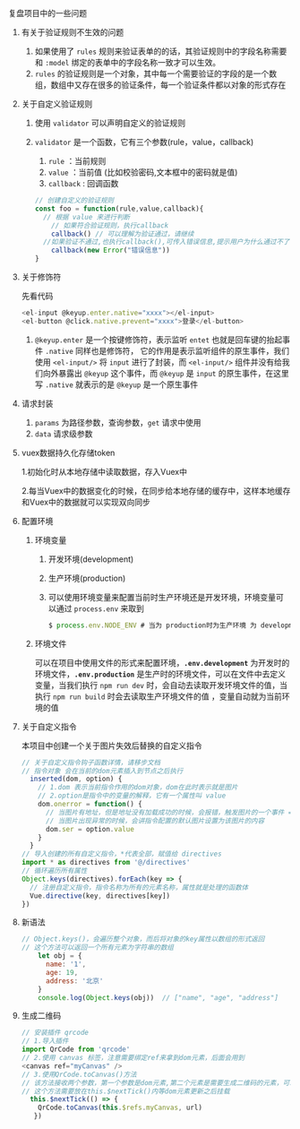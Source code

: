 复盘项目中的一些问题

1. 有关于验证规则不生效的问题

   1. 如果使用了 `rules` 规则来验证表单的的话，其验证规则中的字段名称需要和 `:model` 绑定的表单中的字段名称一致才可以生效。
   2. `rules` 的验证规则是一个对象，其中每一个需要验证的字段的是一个数组，数组中又存在很多的验证条件，每一个验证条件都以对象的形式存在

2. 关于自定义验证规则

   1. 使用 `validator` 可以声明自定义的验证规则

   2. `validator` 是一个函数，它有三个参数(rule，value，callback)

      1. `rule` ：当前规则
      2. `value` ：当前值  (比如校验密码,文本框中的密码就是值)
      3. `callback` : 回调函数

      ```javascript
      // 创建自定义的验证规则
      const foo = function(rule,value,callback){
      	// 根据 value 来进行判断
          // 如果符合验证规则，执行callback
          callback() // 可以理解为验证通过，请继续
      	//如果验证不通过,也执行callback(),可传入错误信息,提示用户为什么通过不了  
          callback(new Error("错误信息"))
      }
      ```

3. 关于修饰符

   先看代码

   ```javascript
   <el-input @keyup.enter.native="xxxx"></el-input>
   <el-button @click.native.prevent="xxxx">登录</el-button>
   ```

   1. `@keyup.enter` 是一个按键修饰符，表示监听 `entet` 也就是回车键的抬起事件    `.native` 同样也是修饰符， 它的作用是表示监听组件的原生事件，我们使用 `<el-input/>` 将 `input` 进行了封装，而 `<el-input/>` 组件并没有给我们向外暴露出 `@keyup` 这个事件，而 `@keyup` 是 `input` 的原生事件，在这里写 `.native` 就表示的是 `@keyup` 是一个原生事件
   
4. 请求封装

   1. `params` 为路径参数，查询参数，`get` 请求中使用
   2. `data` 请求级参数

5. vuex数据持久化存储token

   1.初始化时从本地存储中读取数据，存入Vuex中

   2.每当Vuex中的数据变化的时候，在同步给本地存储的缓存中，这样本地缓存和Vuex中的数据就可以实现双向同步

6. 配置环境

   1. 环境变量

      1. 开发环境(development)

      2. 生产环境(production)

      3. 可以使用环境变量来配置当前时生产环境还是开发环境，环境变量可以通过 `process.env` 来取到

         ```javascript
         $ process.env.NODE_ENV # 当为 production时为生产环境 为 development时为开发环境
         ```

   2. 环境文件

      可以在项目中使用文件的形式来配置环境，**`.env.development`** 为开发时的环境文件，**`.env.production`** 是生产时的环境文件，可以在文件中去定义变量，当我们执行 `npm run dev` 时，会自动去读取开发环境文件的值，当执行 `npm run build` 时会去读取生产环境文件的值 ，变量自动就为当前环境的值

7. 关于自定义指令

   本项目中创建一个关于图片失效后替换的自定义指令

   ```javascript
   // 关于自定义指令钩子函数详情，请移步文档  
   // 指令对象 会在当前的dom元素插入到节点之后执行
     inserted(dom, option) {
       // 1.dom 表示当前指令作用的dom对象，dom在此时表示就是图片
       // 2.option是指令中的变量的解释，它有一个属性叫 value
       dom.onerror = function() {
         // 当图片有地址，但是地址没有加载成功的时候，会报错，触发图片的一个事件 => onerror
         // 当图片出现异常的时候，会讲指令配置的默认图片设置为该图片的内容
         dom.ser = option.value
       }
     }
   // 导入创建的所有自定义指令，*代表全部，赋值给 directives
   import * as directives from '@/directives'
   // 循环遍历所有属性
   Object.keys(directives).forEach(key => {
     // 注册自定义指令，指令名称为所有的元素名称，属性就是处理的函数体
     Vue.directive(key, directives[key])
   })
   ```

8. 新语法

   ```javascript
   // Object.keys()，会遍历整个对象，而后将对象的key属性以数组的形式返回
   // 这个方法可以返回一个所有元素为字符串的数组
       let obj = {
         name: '1',
         age: 19,
         address: '北京'
       }
       console.log(Object.keys(obj))  // ["name", "age", "address"]
   ```

9. 生成二维码

   ```javascript
   // 安装插件 qrcode
   // 1.导入插件 
   import QrCode from 'qrcode'
   // 2.使用 canvas 标签，注意需要绑定ref来拿到dom元素，后面会用到
   <canvas ref="myCanvas" />
   // 3.使用QrCode.toCanvas()方法
   // 该方法接收两个参数，第一个参数是dom元素,第二个元素是需要生成二维码的元素，可以是文本，链接之类的
   // 这个方法需要放在this.$nextTick()内等dom元素更新之后挂载    
     this.$nextTick(() => {
       QrCode.toCanvas(this.$refs.myCanvas, url)
      })   
   ```

   
